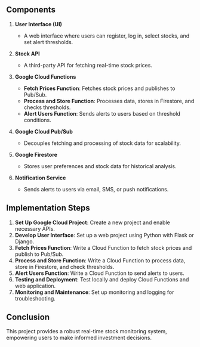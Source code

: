 ## Components

1. **User Interface (UI)**
   - A web interface where users can register, log in, select stocks, and set alert thresholds.

2. **Stock API**
   - A third-party API for fetching real-time stock prices.

3. **Google Cloud Functions**
   - **Fetch Prices Function**: Fetches stock prices and publishes to Pub/Sub.
   - **Process and Store Function**: Processes data, stores in Firestore, and checks thresholds.
   - **Alert Users Function**: Sends alerts to users based on threshold conditions.

4. **Google Cloud Pub/Sub**
   - Decouples fetching and processing of stock data for scalability.

5. **Google Firestore**
   - Stores user preferences and stock data for historical analysis.

6. **Notification Service**
   - Sends alerts to users via email, SMS, or push notifications.

## Implementation Steps
1. **Set Up Google Cloud Project**: Create a new project and enable necessary APIs.
2. **Develop User Interface**: Set up a web project using Python with Flask or Django.
3. **Fetch Prices Function**: Write a Cloud Function to fetch stock prices and publish to Pub/Sub.
4. **Process and Store Function**: Write a Cloud Function to process data, store in Firestore, and check thresholds.
5. **Alert Users Function**: Write a Cloud Function to send alerts to users.
6. **Testing and Deployment**: Test locally and deploy Cloud Functions and web application.
7. **Monitoring and Maintenance**: Set up monitoring and logging for troubleshooting.

## Conclusion
This project provides a robust real-time stock monitoring system, empowering users to make informed investment decisions.
